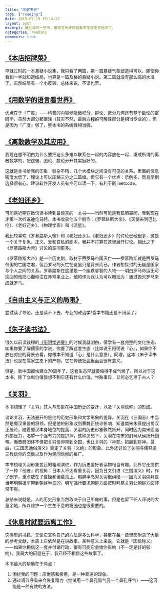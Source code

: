 ```yaml
---
title: "零散书评"
tags: ["reading"]
date: 2019-07-19 19:14:27
layout: post
excerpt: 最近读的一些书，懒得写长评的就集中在这里写短评了。
categories: reading
comments: true
---
```


## [《本店招牌菜》](https://book.douban.com/subject/25708956/) ##

早就过时的一本悬疑小说集，我只看了两篇，第一篇悬疑气氛塑造得可以，即使你看到一半就知道结局，也算是一篇及格的悬疑小说。第二篇就没有那么高的水准了。虽然结局有一个小反转。总体来说，不读也罢。

## [《用数学的语言看世界》](https://book.douban.com/subject/27034389/) ##

优点在于『广度』——科普的内容涉及微积分、群论、微分几何还有基于数论的密码学，虽然大部分都很浅（其实不然，最后方程的可解性部分是相当专业的），但是因为『广度』够了，整本书的系统性相当强。

## [《离散数学及其应用》](https://book.douban.com/subject/26316200/) ##

我现在想不明白为什么要把这么多难以联系在一起的内容放在一起，凑成所谓的离散数学的，把逻辑、图论、数论分开其实挺好的。

这就是本书给我的印象：驳杂不精，几个大模块之间没有可见的关系。里面的信息密度太低了，理论上可以压缩三分之二篇幅。但它有一个优点：示例多，而且示例选择很有心。建议软件开发人员有空可以读一下，有利于刷 leetcode。

## [《老妇还乡》](https://book.douban.com/subject/26986883/) ##

可能是近期在微信读书读到最惊喜的一本书——当然可能是我孤陋寡闻，我到现在才第一次听说迪伦马特。本书收录他五个剧作：《罗慕路斯大帝》、《天使来到巴比伦》、《老妇还乡》、《物理学家》和《流星》。

我比较喜欢《罗慕路斯大帝》和《老妇还乡》。《老妇还乡》的讨论已经很多，这是一个关于复仇、正义、爱和自私的剧本。我并不打算在这里展开讨论。相比之下《罗慕路斯大帝》讨论的空间更多。

《罗慕路斯大帝》是一个历史剧，取材于西罗马帝国灭亡——罗慕路斯就是西罗马帝国的亡国之君，但西罗马的灭亡在这里只是背景而已，作者想探讨的无疑是国家与个人之间的关系。罗慕路斯在这里是一个幽默睿智的人物——明白罗马命运无可挽回的他把心血倾注在养鸡事业上，他的作为我认为可以概括为：通过毁灭罗马来成就罗马。

## [《自由主义与正义的局限》](https://book.douban.com/subject/6750400/) ##

尝试读了导论，还是读不下去，专业的政治学/哲学书籍还是不用读了。

## [《朱子读书法》](https://book.douban.com/subject/26898827/) ##

很久以前读钱穆的[《阳明学述要》](https://book.douban.com/subject/4269888/)的时候我就明白，儒学有一套完整的文化生态，如果你要了解儒家的学说，你要了解这套生态（比如说王阳明说『心』，如果你不放在对应的背景去看，你根本不知道『心』是什么意思）。同理，这本《朱子读书法》也是在儒家生态下的产物，它在传统社会里面会很有意义。

但是，新中国都快建立70周年了，这套生态早就萎缩得不成气候了。所以对于这本书，除了文献价值我想不到它还有什么价值。世殊事异，又何必乞灵于古人？

## [《关羽》](https://book.douban.com/subject/27091561/) ##

本书梳理了『关羽』其人与形象在中国历史的变迁，以及『关羽信仰』的形成。

谈论关羽，无法避开的是他的历史形象和文学形象的差异。关羽在《三国志》中当然是蜀汉重要的将领，但是他的形象收到曹魏正统论影响，知道南宋朱熹提出蜀汉正统论，随着蜀汉本身地位的提高，关羽的历史形象骤然跃升，同时因为南宋面临外部压力，渴望一个强有力的庇护神，这种思想下，关羽在南宋的封号从侯跃升到帝。而晋商团体不但把关羽信仰带到全国，也让关羽的『神职』拓展到财神。最后，《三国志通俗演义》奠定了关羽『义绝』的形象。此外还讨论了关羽与儒释道三教信仰的交集以及作为民间信仰的推广。

本书梳理关羽形象变迁的粗疏演进，作为历史爱好者读物相当有趣。此外它还提供了一种『他者』的视角：日本人不太看重关羽，因为日文引进《三国演义》时，作了删节，重点放在了曹操和诸葛亮上。朝鲜半岛对关羽很纠结——因为关羽崇拜是当年明朝援军带到朝鲜半岛的，明军强行要求朝鲜方面按时拜祭关羽让朝鲜方面非常不爽。

总结来说就是，人的历史形象当然取决于自己所做的事，但是也留下任人评说的大量余地，所以维护一个生生不息的粉圈也是很重要的。

## [《休息时就要远离工作》](https://book.douban.com/subject/33460650/) ##

这类型的书籍，无论它宣称自己的方法是多么科学，甚至在每一章里面附录了大量的参考文献，本质上它依然是在讲故事，某种意义上来说，它就是『因信称义』——如果你相信这一套并付诸行动，很有可能它会给你影响（不一定是好的影响）。我最大的问题在于，我已经不相信这些故事了。

本书最大的帮助在于两点：

1. 困扰我的问题：厌倦感和疲惫，是一种普遍的现象。
2. 通过调节呼吸来会恢复精力（尝试用一个鼻孔吸气另一个鼻孔呼气）——这可能是一种有效的方法。
